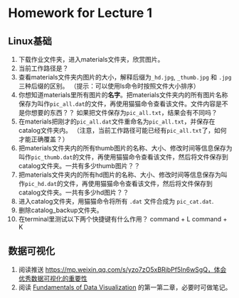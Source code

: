 # Homework for Lecture 1

## Linux基础

1. 下载作业文件夹，进入materials文件夹，欣赏图片。
2. 当前工作路径是？
3. 查看materials文件夹内图片的大小，解释后缀为`_hd.jpg`, `_thumb.jpg` 和 `.jpg` 三种后缀的区别。
   （提示：可以使用ls命令时按照文件大小排序）
4. 你想知道materials里所有图片的**名字**。把materials文件夹内的所有图片名称保存为叫作`pic_all.dat`的文件，再使用猫猫命令查看该文件。文件内容是不是你想要的东西？？
   如果把文件保存为`pic_all.txt`，结果会有不同吗？
5. 在materials把刚才的`pic_all.dat`文件重命名为`pic_all.txt`，并保存在catalog文件夹内。
   （注意，当前工作路径可能已经有`pic_all.txt`了，如何才能正确覆盖？）
6. 把materials文件夹内的所有thumb图片的名称、大小、修改时间等信息保存为叫作`pic_thumb.dat`的文件，再使用猫猫命令查看该文件，然后将文件保存到catalog文件夹。一共有多少thumb图片？？
7. 把materials文件夹内的所有hd图片的名称、大小、修改时间等信息保存为叫作`pic_hd.dat`的文件，再使用猫猫命令查看该文件，然后将文件保存到catalog文件夹。一共有多少hd图片？？
8. 进入catalog文件夹，用猫猫命令将所有 `.dat` 文件合成为 `pic_cat.dat`. 
9. 删除catalog_backup文件夹。
10. 在terminal里测试以下两个快捷键有什么作用？
   command + L
   command + K 



## 数据可视化

1. 阅读推送 https://mp.weixin.qq.com/s/yzo7zO5xBRjbPf5In6wSgQ，体会优秀数据可视化的重要性
2. 阅读 [Fundamentals of Data Visualization](https://serialmentor.com/dataviz/index.html) 的第一第二章，必要时可做笔记。